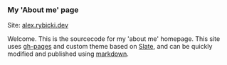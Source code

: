 ### My 'About me' page

Site: [alex.rybicki.dev](alex.rybicki.dev)

Welcome. This is the sourcecode for my 'about me' homepage.
This site uses [gh-pages](https://docs.github.com/pages "gh-pages") and custom theme based on [Slate](https://github.com/pages-themes/slate), and can be quickly modified and published using [markdown](https://www.markdownguide.org/).

